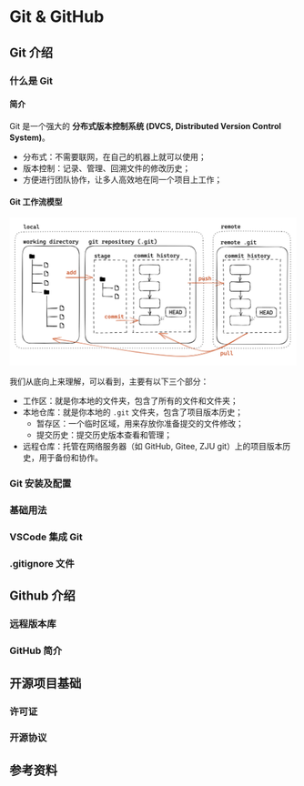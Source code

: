 # Git & GitHub
## Git 介绍
### 什么是 Git
#### 简介

Git 是一个强大的 **分布式版本控制系统 (DVCS, Distributed Version Control System)**。

- 分布式：不需要联网，在自己的机器上就可以使用；
- 版本控制：记录、管理、回溯文件的修改历史；
- 方便进行团队协作，让多人高效地在同一个项目上工作；

#### Git 工作流模型

![图片引自 https://slides.tonycrane.cc/PracticalSkillsTutorial/2023-spring-cs/lec2/ #/1/2](./figures/model.png)

我们从底向上来理解，可以看到，主要有以下三个部分：

- 工作区：就是你本地的文件夹，包含了所有的文件和文件夹；
- 本地仓库：就是你本地的 `.git` 文件夹，包含了项目版本历史；
  - 暂存区：一个临时区域，用来存放你准备提交的文件修改；
  - 提交历史：提交历史版本查看和管理；
- 远程仓库：托管在网络服务器（如 GitHub, Gitee, ZJU git）上的项目版本历史，用于备份和协作。

### Git 安装及配置

### 基础用法

### VSCode 集成 Git

### .gitignore 文件

## Github 介绍
### 远程版本库

### GitHub 简介

## 开源项目基础
### 许可证

### 开源协议

## 参考资料
